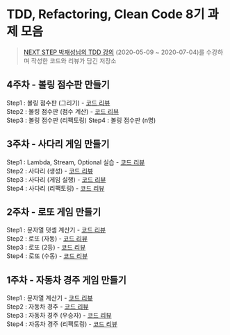 # TDD, Refactoring, Clean Code 8기 과제 모음
>[NEXT STEP 박재성님의 TDD 강의](https://edu.nextstep.camp/) (2020-05-09 ~ 2020-07-04)를 수강하며 작성한 코드와 리뷰가 담긴 저장소

## 4주차 - 볼링 점수판 만들기
Step1 : 볼링 점수판 (그리기) - [코드 리뷰](https://github.com/next-step/java-bowling/pull/195)  
Step2 : 볼링 점수판 (점수 계산) - [코드 리뷰](https://github.com/next-step/java-bowling/pull/238)  
Step3 : 볼링 점수판 (리팩토링) 
Step4 : 볼링 점수판 (n명)

## 3주차 - 사다리 게임 만들기
Step1 : Lambda, Stream, Optional 실습 - [코드 리뷰](https://github.com/next-step/java-ladder/pull/433)  
Step2 : 사다리 (생성) - [코드 리뷰](https://github.com/next-step/java-ladder/pull/461)  
Step3 : 사다리 (게임 실행) - [코드 리뷰](https://github.com/next-step/java-ladder/pull/483)  
Step4 : 사다리 (리팩토링) - [코드 리뷰](https://github.com/next-step/java-ladder/pull/497)

## 2주차 - 로또 게임 만들기
Step1 : 문자열 덧셈 계산기 - [코드 리뷰](https://github.com/next-step/java-lotto/pull/539)  
Step2 : 로또 (자동) - [코드 리뷰](https://github.com/next-step/java-lotto/pull/602)  
Step3 : 로또 (2등) - [코드 리뷰](https://github.com/next-step/java-lotto/pull/641)  
Step4 : 로또 (수동) - [코드 리뷰](https://github.com/next-step/java-lotto/pull/673)

## 1주차 - 자동차 경주 게임 만들기
Step1 : 문자열 계산기 - [코드 리뷰](https://github.com/next-step/java-racingcar/pull/723)  
Step2 : 자동차 경주 - [코드 리뷰](https://github.com/next-step/java-racingcar/pull/821)  
Step3 : 자동차 경주 (우승자) - [코드 리뷰](https://github.com/next-step/java-racingcar/pull/892)  
Step4 : 자동차 경주 (리팩토링) - [코드 리뷰](https://github.com/next-step/java-racingcar/pull/927)

